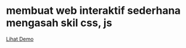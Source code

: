 # membuat web interaktif sederhana mengasah skil css, js

[Lihat Demo](https://anjastabuni.github.io/web-komunitas-sederhana/)
